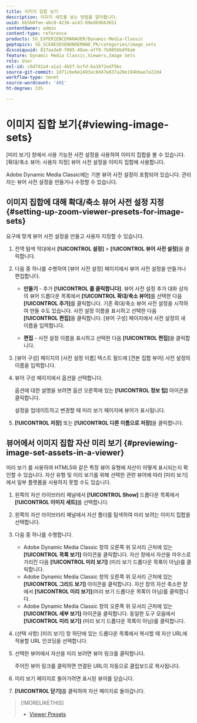 ```yaml
---
title: 이미지 집합 보기
description: 이미지 세트를 보는 방법을 알아봅니다.
uuid: bb5b0fee-abc0-4236-ac43-09edb9bb3651
contentOwner: admin
content-type: reference
products: SG_EXPERIENCEMANAGER/Dynamic-Media-Classic
geptopics: SG_SCENESEVENONDEMAND_PK/categories/image_sets
discoiquuid: 027aa3e0-f085-48ae-aff9-7b805bbdf8ab
feature: Dynamic Media Classic,Viewers,Image Sets
role: User
exl-id: c8d742a4-a1a1-4b5f-bcfd-6a1972edf9bc
source-git-commit: 1d71cbe6e2493ac8d47e837a20e194b6ae7a22d4
workflow-type: tm+mt
source-wordcount: '491'
ht-degree: 33%

---
```


# 이미지 집합 보기{#viewing-image-sets}

[미리 보기] 창에서 사용 가능한 사전 설정을 사용하여 이미지 집합을 볼 수 있습니다. [확대/축소 뷰어: 사용자 지정] 뷰어 사전 설정을 이미지 집합에 사용합니다.

Adobe Dynamic Media Classic에는 기본 뷰어 사전 설정이 포함되어 있습니다. 관리자는 뷰어 사전 설정을 만들거나 수정할 수 있습니다.

## 이미지 집합에 대해 확대/축소 뷰어 사전 설정 지정 {#setting-up-zoom-viewer-presets-for-image-sets}

요구에 맞게 뷰어 사전 설정을 만들고 사용자 지정할 수 있습니다.

1. 전역 탐색 막대에서 **[!UICONTROL 설정]** > **[!UICONTROL 뷰어 사전 설정]**&#x200B;을 클릭합니다.
1. 다음 중 하나를 수행하여 [뷰어 사전 설정] 페이지에서 뷰어 사전 설정을 만들거나 편집합니다.

   * **만들기**  - 추가 **[!UICONTROL 를 클릭합니다]**. 뷰어 사전 설정 추가 대화 상자의 뷰어 드롭다운 목록에서 **[!UICONTROL 확대/축소 뷰어]**&#x200B;를 선택한 다음 **[!UICONTROL 추가]**&#x200B;를 클릭합니다. 기존 확대/축소 뷰어 사전 설정을 시작하여 만들 수도 있습니다. 사전 설정 이름을 표시하고 선택한 다음 **[!UICONTROL 편집]**&#x200B;을 클릭합니다. [뷰어 구성] 페이지에서 사전 설정의 새 이름을 입력합니다.

   * **편집**  - 사전 설정 이름을 표시하고 선택한 다음  **[!UICONTROL 편집]**&#x200B;을 클릭합니다.

1. [뷰어 구성] 페이지의 [사전 설정 이름] 텍스트 필드에 [견본 집합 뷰어] 사전 설정의 이름을 입력합니다.
1. 뷰어 구성 페이지에서 옵션을 선택합니다.

   옵션에 대한 설명을 보려면 옵션 오른쪽에 있는 **[!UICONTROL 정보 팁]** 아이콘을 클릭합니다.

   설정을 업데이트하고 변경할 때 미리 보기 페이지에 뷰어가 표시됩니다.

1. **[!UICONTROL 저장]** 또는 **[!UICONTROL 다른 이름으로 저장]**&#x200B;을 클릭합니다.

## 뷰어에서 이미지 집합 자산 미리 보기 {#previewing-image-set-assets-in-a-viewer}

미리 보기 를 사용하여 HTML5와 같은 특정 뷰어 유형에 자산이 어떻게 표시되는지 확인할 수 있습니다. 자산 유형 및 미리 보기를 위해 선택한 관련 뷰어에 따라 [미리 보기]에서 일부 플랫폼을 사용하지 못할 수도 있습니다.

1. 왼쪽의 자산 라이브러리 패널에서 **[!UICONTROL Show]** 드롭다운 목록에서 **[!UICONTROL 이미지 세트]**&#x200B;를 선택합니다.
1. 왼쪽의 자산 라이브러리 패널에서 자산 폴더를 탐색하여 미리 보려는 이미지 집합을 선택합니다.
1. 다음 중 하나를 수행합니다.

   * Adobe Dynamic Media Classic 창의 오른쪽 위 모서리 근처에 있는 **[!UICONTROL 목록 보기]** 아이콘을 클릭합니다. 자산 창에서 자산을 마우스로 가리킨 다음 **[!UICONTROL 미리 보기]** (미리 보기 드롭다운 목록이 아님)를 클릭합니다.
   * Adobe Dynamic Media Classic 창의 오른쪽 위 모서리 근처에 있는 **[!UICONTROL 그리드 보기]** 아이콘을 클릭합니다. 자산 창의 자산 축소판 창에서 **[!UICONTROL 미리 보기]**(미리 보기 드롭다운 목록이 아님)를 클릭합니다.
   * Adobe Dynamic Media Classic 창의 오른쪽 위 모서리 근처에 있는 **[!UICONTROL 세부 보기]** 아이콘을 클릭합니다. 동일한 도구 모음에서 **[!UICONTROL 미리 보기]** (미리 보기 드롭다운 목록이 아님)를 클릭합니다.

1. (선택 사항) [미리 보기] 창 하단에 있는 드롭다운 목록에서 복사할 때 자산 URL에 적용할 URL 인코딩을 선택합니다.
1. 선택한 뷰어에서 자산을 미리 보려면 뷰어 링크를 클릭합니다.

   주어진 뷰어 링크를 클릭하면 연결된 URL이 자동으로 클립보드로 복사됩니다.

1. 미리 보기 페이지로 돌아가려면 표시된 뷰어를 닫습니다.
1. **[!UICONTROL 닫기]**&#x200B;를 클릭하여 자산 페이지로 돌아갑니다.

>[!MORELIKETHIS]
>
>* [Viewer Presets](application-setup.md#viewer_presets)

